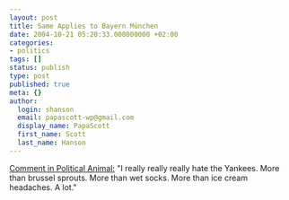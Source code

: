 ```yaml
---
layout: post
title: Same Applies to Bayern München
date: 2004-10-21 05:20:33.000000000 +02:00
categories:
- politics
tags: []
status: publish
type: post
published: true
meta: {}
author:
  login: shanson
  email: papascott-wp@gmail.com
  display_name: PapaScott
  first_name: Scott
  last_name: Hanson
---
```

<p><a href="http://www.washingtonmonthly.com/archives/individual/2004_10/004964.php#304555" title="The Washington Monthly">Comment in Political Animal:</a> "I really really really hate the Yankees. More than brussel sprouts. More than wet socks. More than ice cream headaches. A lot."</p>
